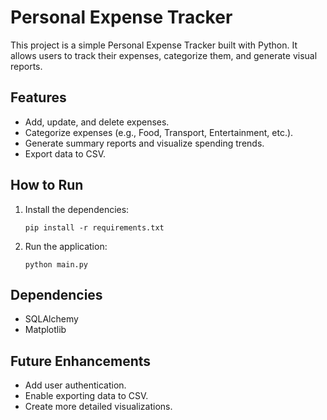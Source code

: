 # Personal Expense Tracker

This project is a simple Personal Expense Tracker built with Python. It allows users to track their expenses, categorize them, and generate visual reports.

## Features

- Add, update, and delete expenses.
- Categorize expenses (e.g., Food, Transport, Entertainment, etc.).
- Generate summary reports and visualize spending trends.
- Export data to CSV.

## How to Run

1. Install the dependencies:
    ```
    pip install -r requirements.txt
    ```

2. Run the application:
    ```
    python main.py
    ```

## Dependencies

- SQLAlchemy
- Matplotlib

## Future Enhancements

- Add user authentication.
- Enable exporting data to CSV.
- Create more detailed visualizations.
